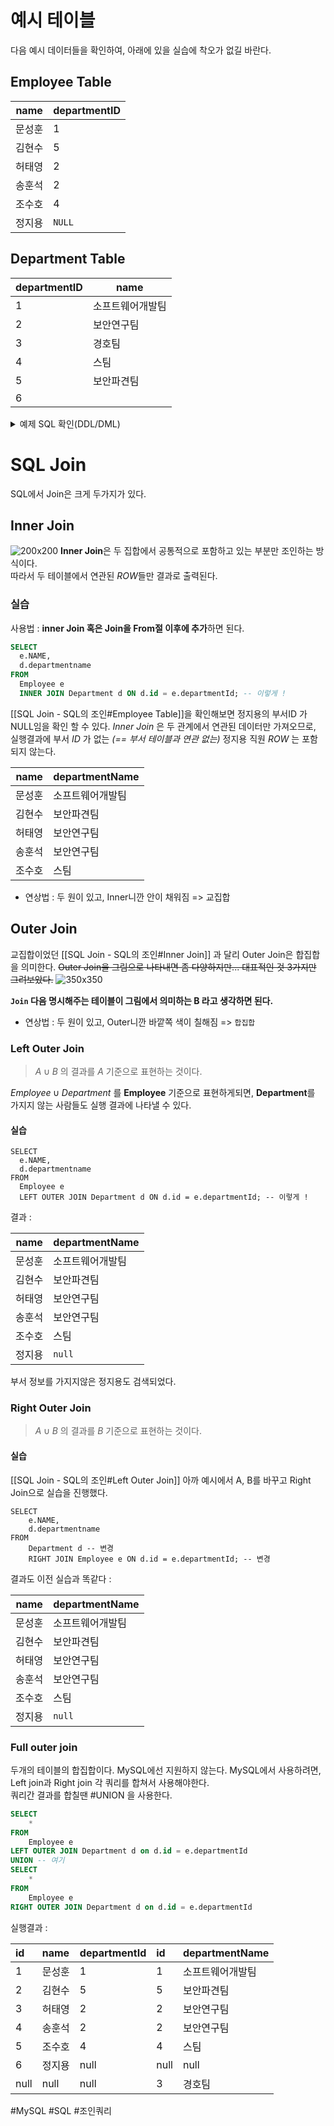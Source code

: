 # 예시 테이블
다음 예시 데이터들을 확인하여, 아래에 있을 실습에 착오가 없길 바란다.
## Employee Table
| name | departmentID |
| ---- | ---- |
| 문성훈 | 1 |
| 김현수 | 5 |
| 허태영 | 2 |
| 송훈석 | 2 |
| 조수호 | 4 |
| 정지용 | `NULL` |
## Department Table 
| departmentID | name |
| ---- | ---- |
| 1 | 소프트웨어개발팀 |
| 2 | 보안연구팀 |
| 3 | 경호팀 |
| 4 | 스팀 |
| 5 | 보안파견팀 |
| 6 |  |
<details>
<summary>예제 SQL 확인(DDL/DML)</summary>


MySQL로 작성되었음.

```mysql
create table Department
(
    id             int auto_increment
        primary key,
    departmentName varchar(10) null comment '부서명'
)
    comment '부서 테이블';


create table Employee
(
    id           int auto_increment
        primary key,
    name         varchar(10) null comment '직원이름',
    departmentId int         null comment '부서 id'
);

INSERT INTO join_test.Department (id, departmentName) VALUES (1, '소프트웨어개발팀');
INSERT INTO join_test.Department (id, departmentName) VALUES (2, '보안연구팀');
INSERT INTO join_test.Department (id, departmentName) VALUES (3, '경호팀');
INSERT INTO join_test.Department (id, departmentName) VALUES (4, '스팀');
INSERT INTO join_test.Department (id, departmentName) VALUES (5, '보안파견팀');
INSERT INTO join_test.Department (id, departmentName) VALUES (6, NULL);


INSERT INTO join_test.Employee (id, name, departmentId) VALUES (1, '문성훈', 1);
INSERT INTO join_test.Employee (id, name, departmentId) VALUES (2, '김현수', 5);
INSERT INTO join_test.Employee (id, name, departmentId) VALUES (3, '허태영', 2);
INSERT INTO join_test.Employee (id, name, departmentId) VALUES (4, '송훈석', 2);
INSERT INTO join_test.Employee (id, name, departmentId) VALUES (5, '조수호', 4);
INSERT INTO join_test.Employee (id, name, departmentId) VALUES (6, '정지용', NULL);
```

</details>

# SQL Join
SQL에서 Join은 크게 두가지가 있다.
## Inner Join
![200x200](innerjoin-visualize.png)
**Inner Join**은 두 집합에서 공통적으로 포함하고 있는 부분만 조인하는 방식이다.  
따라서 두 테이블에서 연관된 *ROW*들만 결과로 출력된다.
### 실습
사용법 : **inner Join 혹은 Join을 From절 이후에 추가**하면 된다.
```sql
SELECT  
  e.NAME,  
  d.departmentname  
FROM  
  Employee e  
  INNER JOIN Department d ON d.id = e.departmentId; -- 이렇게 !
```

[[SQL Join - SQL의 조인#Employee Table]]을 확인해보면 정지용의 부서ID 가 NULL임을 확인 할 수 있다.
*Inner Join* 은 두 관계에서 연관된 데이터만 가져오므로, 실행결과에 부서 *ID* 가 없는 *(== 부서 테이블과 연관 없는)* 정지용 직원 *ROW* 는 포함되지 않는다.

| name | departmentName |
| ---- | ---- |
| 문성훈 | 소프트웨어개발팀 |
| 김현수 | 보안파견팀 |
| 허태영 | 보안연구팀 |
| 송훈석 | 보안연구팀 |
| 조수호 | 스팀 |

- 연상법 :
	두 원이 있고, Inner니깐 안이 채워짐 => 교집합
## Outer Join
교집합이었던 [[SQL Join - SQL의 조인#Inner Join]] 과 달리 Outer Join은 합집합을 의미한다.
~~Outer Join을 그림으로 나타내면 좀 다양하지만... 대표적인 것 3가지만 그려보았다.~~
![350x350](outerjoin-visualize.png)

**`Join` 다음 명시해주는 테이블이 그림에서 의미하는 B 라고 생각하면 된다.**

- 연상법 :
	두 원이 있고, Outer니깐 바깥쪽 색이 칠해짐 => `합집합`
### Left Outer Join
> $A\cup B$ 의 결과를 $A$ 기준으로 표현하는 것이다.

$Employee \cup Department$ 를 **Employee** 기준으로 표현하게되면, **Department**를 가지지 않는 사람들도 실행 결과에 나타낼 수 있다.
#### 실습
```mysql
SELECT  
  e.NAME,  
  d.departmentname  
FROM  
  Employee e  
  LEFT OUTER JOIN Department d ON d.id = e.departmentId; -- 이렇게 !
```

결과 :

| name | departmentName |
| ---- | ---- |
| 문성훈 | 소프트웨어개발팀 |
| 김현수 | 보안파견팀 |
| 허태영 | 보안연구팀 |
| 송훈석 | 보안연구팀 |
| 조수호 | 스팀 |
| 정지용 | `null` |
부서 정보를 가지지않은 정지용도 검색되었다.
### Right Outer Join
> $A\cup B$ 의 결과를 $B$ 기준으로 표현하는 것이다.
#### 실습
[[SQL Join - SQL의 조인#Left Outer Join]] 아까 예시에서 A, B를 바꾸고 Right Join으로 실습을 진행했다.

```mysql
SELECT  
    e.NAME,    
	d.departmentname
FROM
    Department d -- 변경
    RIGHT JOIN Employee e ON d.id = e.departmentId; -- 변경
```

결과도 이전 실습과 똑같다 :

| name | departmentName |
| ---- | ---- |
| 문성훈 | 소프트웨어개발팀 |
| 김현수 | 보안파견팀 |
| 허태영 | 보안연구팀 |
| 송훈석 | 보안연구팀 |
| 조수호 | 스팀 |
| 정지용 | `null` |
### Full outer join
두개의 테이블의 합집합이다. MySQL에선 지원하지 않는다.
MySQL에서 사용하려면, Left join과 Right join 각 쿼리를 합쳐서 사용해야한다.  
쿼리간 결과를 합칠땐 #UNION 을 사용한다.

```sql
SELECT  
    *  
FROM  
    Employee e  
LEFT OUTER JOIN Department d on d.id = e.departmentId  
UNION -- 여기  
SELECT  
    *  
FROM  
    Employee e  
RIGHT OUTER JOIN Department d on d.id = e.departmentId
```

실행결과 : 

| id | name | departmentId | id | departmentName |  
| :--- | :--- | :--- | :--- | :--- |  
| 1 | 문성훈 | 1 | 1 | 소프트웨어개발팀 |  
| 2 | 김현수 | 5 | 5 | 보안파견팀 |  
| 3 | 허태영 | 2 | 2 | 보안연구팀 |  
| 4 | 송훈석 | 2 | 2 | 보안연구팀 |  
| 5 | 조수호 | 4 | 4 | 스팀 |  
| 6 | 정지용 | null | null | null |  
| null | null | null | 3 | 경호팀 |


#MySQL #SQL #조인쿼리